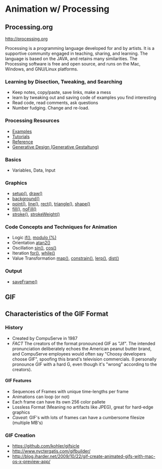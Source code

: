 # Animation w/ Processing

## Processing.org
http://processing.org

Processing is a programming language developed for and by artists. 
It is a supportive community engaged in teaching, sharing, and learning.
The language is based on the JAVA, and retains many similarities. 
The Processing software is free and open source, and runs on the Mac, Windows, and GNU/Linux platforms.

### Learning by Disection, Tweaking, and Searching
- Keep notes, copy/paste, save links, make a mess
- learn by tweaking out and saving code of examples you find interesting
- Read code, read comments, ask questions
- Number fudging. Change and re-load.

### Processing Resources
- [Examples](http://processing.org/examples/)
- [Tutorials](http://processing.org/tutorials/)
- [Reference](http://processing.org/reference/)
- [Generative Design (Generative Gestaltung)](http://www.generative-gestaltung.de/code)

### Basics
- Variables, Data, Input

### Graphics
- [setup()](http://processing.org/reference/setup_.html), [draw()](http://processing.org/reference/draw_.html) 
- [background()](http://processing.org/reference/background_.html) 
- [point()](http://processing.org/reference/point_.html), [line()](http://processing.org/reference/line_.html), [rect()](http://processing.org/reference/rect_.html), [triangle()](http://processing.org/reference/triangle_.html), [shape()](http://processing.org/reference/beginShape_.html)
- [fill()](http://processing.org/reference/fill_.html), [noFill()](http://processing.org/reference/noFill_.html)
- [stroke()](http://processing.org/reference/stroke_.html), [strokeWeight()](http://processing.org/reference/strokeWeight_.html)

### Code Concepts and Techniques for Animation
- Logic [if()](http://processing.org/reference/if.html), [modulo (%)](http://processing.org/reference/modulo.html)
- Orientation [atan2()](http://processing.org/reference/atan2_.html)
- Oscillation [sin()](http://processing.org/reference/sin_.html), [cos()](http://processing.org/reference/cos_.html)
- Iteration [for()](http://processing.org/reference/for.html), [while()](http://processing.org/reference/while.html)
- Value Transformation [map()](http://processing.org/reference/map_.html), [constrain()](http://processing.org/reference/constrain_.html), [lerp()](http://processing.org/reference/lerp_.html), [dist()](http://processing.org/reference/dist_.html)

### Output
- [saveFrame()](http://processing.org/reference/saveFrame_.html)

## GIF

## Characteristics of the GIF Format
### History
- Created by CompuServe in 1987
- *FACT* The creators of the format pronounced GIF as "Jif". The intended pronunciation deliberately echoes the American peanut butter brand, and CompuServe employees would often say "Choosy developers choose GIF", spoofing this brand's television commercials. (I personally pronounce GIF with a hard G, even though it's "wrong" according to the creators).

#### GIF Features
- Sequences of Frames with unique time-lengths per frame
- Animations can loop (or not)
- Each frame can have its own 256 color pallete
- Lossless Format (Meaning no artifacts like JPEG), great for hard-edge graphics
- *Caveat*: GIF's with lots of frames can have a cumbersome filesize (multiple MB's)

### GIF Creation
- https://github.com/kohler/gifsicle
- http://www.nyctergatis.com/gifbuilder/
- http://blog.iharder.net/2009/10/22/gif-create-animated-gifs-with-mac-os-x-preview-app/


